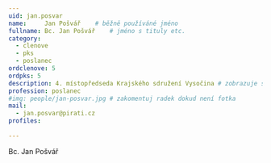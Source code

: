 ```yaml
---
uid: jan.posvar
name:     Jan Pošvář  	# běžně používáné jméno
fullname: Bc. Jan Pošvář  	# jméno s tituly etc.
category:
  - clenove
  - pks
  - poslanec
ordclenove: 5
ordpks: 5
description: 4. místopředseda Krajského sdružení Vysočina # zobrazuje se v lide
profession: poslanec
#img: people/jan-posvar.jpg # zakomentuj radek dokud není fotka
mail:
  - jan.posvar@pirati.cz
profiles:
  
---
```


Bc. Jan Pošvář

